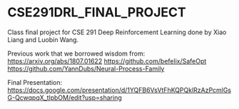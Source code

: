 # CSE291DRL_FINAL_PROJECT

Class final project for CSE 291 Deep Reinforcement Learning done by Xiao Liang and Luobin Wang.

Previous work that we borrowed wisdom from:
https://arxiv.org/abs/1807.01622
https://github.com/befelix/SafeOpt
https://github.com/YannDubs/Neural-Process-Family

Final Presentation:
https://docs.google.com/presentation/d/1YQFB6VsVtFhKQPQklRzAzPcmlGsG-QcwqpqX_tlpbOM/edit?usp=sharing
